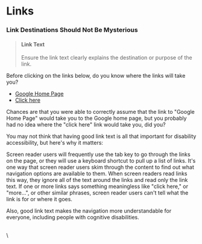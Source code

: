# Links

### Link Destinations Should Not Be Mysterious

> #### Link Text
>
> Ensure the link text clearly explains the destination or purpose of the link.

Before clicking on the links below, do you know where the links will take you?

* [Google Home Page](https://google.com)
* [Click here](https://google.com)

Chances are that you were able to correctly assume that the link to "Google Home Page" would take you to the Google home page, but you probably had no idea where the "click here" link would take you, did you?&#x20;

You may not think that having good link text is all that important for disability accessibility, but here's why it matters:

Screen reader users will frequently use the tab key to go through the links on the page, or they will use a keyboard shortcut to pull up a list of links. It's one way that screen reader users skim through the content to find out what navigation options are available to them. When screen readers read links this way, they ignore all of the text around the links and read only the link text. If one or more links says something meaningless like "click here," or "more...", or other similar phrases, screen reader users can't tell what the link is for or where it goes.

Also, good link text makes the navigation more understandable for everyone, including people with cognitive disabilities.

\
\
